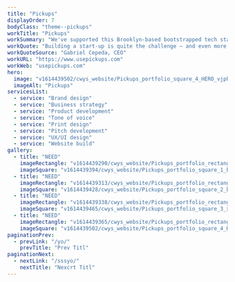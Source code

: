 ```yaml
---
title: "Pickups"
displayOrder: 7
bodyClass: "theme--pickups"
workTitle: "Pickups"
workSummary: "We've supported this Brooklyn-based bootstrapped tech start-up from concept to capital raising, creating a stand-out brand with compelling messaging to drive interest from customers, partners and the Venture Capital community."
workQuote: "Building a start-up is quite the challenge – and even more so when you're bootstrapped. Curious Ways joined our journey early on and made us feel like they were enduring the long nights with us. They bring high energy, vast imagination, humility, and open mindedness to all creative discussions. Even beyond creativity, Curious Ways helps you to find your 'why' by guiding you into further discovery and by asking the right questions. No traditional firm would've taken such an approach."
workQuoteSource: "Gabriel Cepeda, CEO"
workURL: "https://www.usepickups.com"
workWeb: "usepickups.com"
hero:
  image: "v1614439502/cwys_website/Pickups_portfolio_square_4_HERO_vjpb5l"
  imageAlt: "Pickups"
servicesList:
  - service: "Brand design"
  - service: "Business strategy"
  - service: "Product development"
  - service: "Tone of voice"
  - service: "Print design"
  - service: "Pitch development"
  - service: "UX/UI design"
  - service: "Website build"
gallery:
  - title: "NEED"
    imageRectangle: "v1614439290/cwys_website/Pickups_portfolio_rectangle_1_e8zrfp"
    imageSquare: "v1614439394/cwys_website/Pickups_portfolio_square_1_bxwsmq"
  - title: "NEED"
    imageRectangle: "v1614439313/cwys_website/Pickups_portfolio_rectangle_2_opvzr7"
    imageSquare: "v1614439428/cwys_website/Pickups_portfolio_square_2_blor4r"
  - title: "NEED"
    imageRectangle: "v1614439338/cwys_website/Pickups_portfolio_rectangle_3_qejh2r"
    imageSquare: "v1614439465/cwys_website/Pickups_portfolio_square_3_xzaswf"
  - title: "NEED"
    imageRectangle: "v1614439365/cwys_website/Pickups_portfolio_rectangle_4_qjx5in"
    imageSquare: "v1614439502/cwys_website/Pickups_portfolio_square_4_HERO_vjpb5l"
paginationPrev:
  - prevLink: "/yo/"
    prevTitle: "Prev Titl"
paginationNext:
  - nextLink: "/sssyo/"
    nextTitle: "Nexcrt Titl"
---
```

